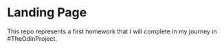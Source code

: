 # Landing Page

This repo represents a first homework that I will complete in my journey in #TheOdinProject.
